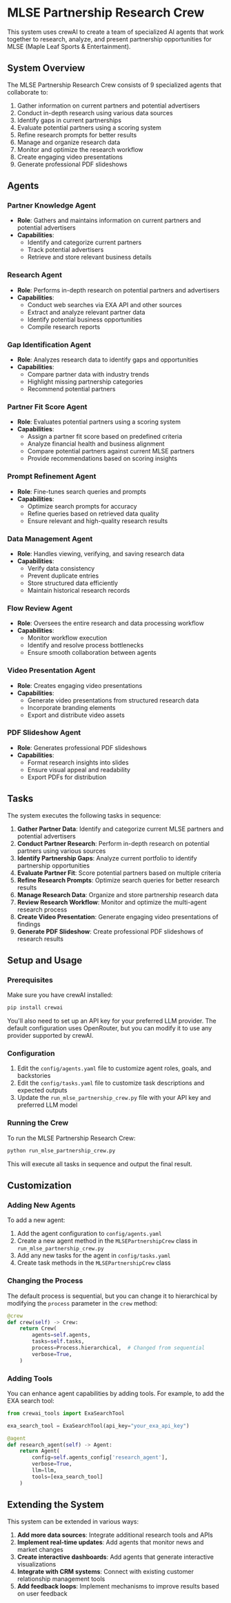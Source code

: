 # MLSE Partnership Research Crew

This system uses crewAI to create a team of specialized AI agents that work together to research, analyze, and present partnership opportunities for MLSE (Maple Leaf Sports & Entertainment).

## System Overview

The MLSE Partnership Research Crew consists of 9 specialized agents that collaborate to:

1. Gather information on current partners and potential advertisers
2. Conduct in-depth research using various data sources
3. Identify gaps in current partnerships
4. Evaluate potential partners using a scoring system
5. Refine research prompts for better results
6. Manage and organize research data
7. Monitor and optimize the research workflow
8. Create engaging video presentations
9. Generate professional PDF slideshows

## Agents

### Partner Knowledge Agent
- **Role**: Gathers and maintains information on current partners and potential advertisers
- **Capabilities**:
  - Identify and categorize current partners
  - Track potential advertisers
  - Retrieve and store relevant business details

### Research Agent
- **Role**: Performs in-depth research on potential partners and advertisers
- **Capabilities**:
  - Conduct web searches via EXA API and other sources
  - Extract and analyze relevant partner data
  - Identify potential business opportunities
  - Compile research reports

### Gap Identification Agent
- **Role**: Analyzes research data to identify gaps and opportunities
- **Capabilities**:
  - Compare partner data with industry trends
  - Highlight missing partnership categories
  - Recommend potential partners

### Partner Fit Score Agent
- **Role**: Evaluates potential partners using a scoring system
- **Capabilities**:
  - Assign a partner fit score based on predefined criteria
  - Analyze financial health and business alignment
  - Compare potential partners against current MLSE partners
  - Provide recommendations based on scoring insights

### Prompt Refinement Agent
- **Role**: Fine-tunes search queries and prompts
- **Capabilities**:
  - Optimize search prompts for accuracy
  - Refine queries based on retrieved data quality
  - Ensure relevant and high-quality research results

### Data Management Agent
- **Role**: Handles viewing, verifying, and saving research data
- **Capabilities**:
  - Verify data consistency
  - Prevent duplicate entries
  - Store structured data efficiently
  - Maintain historical research records

### Flow Review Agent
- **Role**: Oversees the entire research and data processing workflow
- **Capabilities**:
  - Monitor workflow execution
  - Identify and resolve process bottlenecks
  - Ensure smooth collaboration between agents

### Video Presentation Agent
- **Role**: Creates engaging video presentations
- **Capabilities**:
  - Generate video presentations from structured research data
  - Incorporate branding elements
  - Export and distribute video assets

### PDF Slideshow Agent
- **Role**: Generates professional PDF slideshows
- **Capabilities**:
  - Format research insights into slides
  - Ensure visual appeal and readability
  - Export PDFs for distribution

## Tasks

The system executes the following tasks in sequence:

1. **Gather Partner Data**: Identify and categorize current MLSE partners and potential advertisers
2. **Conduct Partner Research**: Perform in-depth research on potential partners using various sources
3. **Identify Partnership Gaps**: Analyze current portfolio to identify partnership opportunities
4. **Evaluate Partner Fit**: Score potential partners based on multiple criteria
5. **Refine Research Prompts**: Optimize search queries for better research results
6. **Manage Research Data**: Organize and store partnership research data
7. **Review Research Workflow**: Monitor and optimize the multi-agent research process
8. **Create Video Presentation**: Generate engaging video presentations of findings
9. **Generate PDF Slideshow**: Create professional PDF slideshows of research results

## Setup and Usage

### Prerequisites

Make sure you have crewAI installed:

```bash
pip install crewai
```

You'll also need to set up an API key for your preferred LLM provider. The default configuration uses OpenRouter, but you can modify it to use any provider supported by crewAI.

### Configuration

1. Edit the `config/agents.yaml` file to customize agent roles, goals, and backstories
2. Edit the `config/tasks.yaml` file to customize task descriptions and expected outputs
3. Update the `run_mlse_partnership_crew.py` file with your API key and preferred LLM model

### Running the Crew

To run the MLSE Partnership Research Crew:

```bash
python run_mlse_partnership_crew.py
```

This will execute all tasks in sequence and output the final result.

## Customization

### Adding New Agents

To add a new agent:

1. Add the agent configuration to `config/agents.yaml`
2. Create a new agent method in the `MLSEPartnershipCrew` class in `run_mlse_partnership_crew.py`
3. Add any new tasks for the agent in `config/tasks.yaml`
4. Create task methods in the `MLSEPartnershipCrew` class

### Changing the Process

The default process is sequential, but you can change it to hierarchical by modifying the `process` parameter in the `crew` method:

```python
@crew
def crew(self) -> Crew:
    return Crew(
        agents=self.agents,
        tasks=self.tasks,
        process=Process.hierarchical,  # Changed from sequential
        verbose=True,
    )
```

### Adding Tools

You can enhance agent capabilities by adding tools. For example, to add the EXA search tool:

```python
from crewai_tools import ExaSearchTool

exa_search_tool = ExaSearchTool(api_key="your_exa_api_key")

@agent
def research_agent(self) -> Agent:
    return Agent(
        config=self.agents_config['research_agent'],
        verbose=True,
        llm=llm,
        tools=[exa_search_tool]
    )
```

## Extending the System

This system can be extended in various ways:

1. **Add more data sources**: Integrate additional research tools and APIs
2. **Implement real-time updates**: Add agents that monitor news and market changes
3. **Create interactive dashboards**: Add agents that generate interactive visualizations
4. **Integrate with CRM systems**: Connect with existing customer relationship management tools
5. **Add feedback loops**: Implement mechanisms to improve results based on user feedback